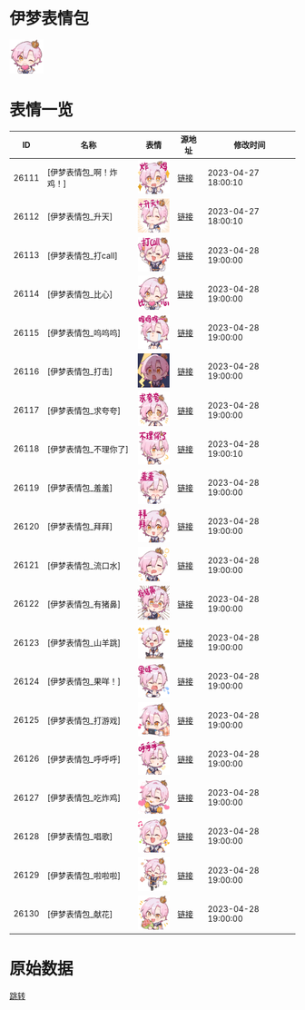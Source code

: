 # 伊梦表情包

<img src="./cover.png" height="60" alt="cover" />

# 表情一览

|ID|名称|表情|源地址|修改时间|
|----|----|----|----|----|
|26111|[伊梦表情包_啊！炸鸡！]|<img src="./pic/026111_%5B伊梦表情包_啊！炸鸡！%5D.png" height="60" alt="啊！炸鸡！"/>|[链接](https://i0.hdslb.com/bfs/garb/06d271776ff92df1d5a0d684bcaccd78681d3252.png)|2023-04-27 18:00:10|
|26112|[伊梦表情包_升天]|<img src="./pic/026112_%5B伊梦表情包_升天%5D.png" height="60" alt="升天"/>|[链接](https://i0.hdslb.com/bfs/garb/966be2d99a25a64b51d3df1ae59d1d8dfb68fed8.png)|2023-04-27 18:00:10|
|26113|[伊梦表情包_打call]|<img src="./pic/026113_%5B伊梦表情包_打call%5D.png" height="60" alt="打call"/>|[链接](https://i0.hdslb.com/bfs/garb/70b6bbd7767ea870ae3714a48c3c23f4fbf19d85.png)|2023-04-28 19:00:00|
|26114|[伊梦表情包_比心]|<img src="./pic/026114_%5B伊梦表情包_比心%5D.png" height="60" alt="比心"/>|[链接](https://i0.hdslb.com/bfs/garb/5f6ad717290f9de893cd024b348092090c12bbe3.png)|2023-04-28 19:00:00|
|26115|[伊梦表情包_呜呜呜]|<img src="./pic/026115_%5B伊梦表情包_呜呜呜%5D.png" height="60" alt="呜呜呜"/>|[链接](https://i0.hdslb.com/bfs/garb/99c72e3c0c01b7aebf77be2090b3d1939beda84f.png)|2023-04-28 19:00:00|
|26116|[伊梦表情包_打击]|<img src="./pic/026116_%5B伊梦表情包_打击%5D.png" height="60" alt="打击"/>|[链接](https://i0.hdslb.com/bfs/garb/5b71c0472f1cd44508f708854da626f29316cd52.png)|2023-04-28 19:00:00|
|26117|[伊梦表情包_求夸夸]|<img src="./pic/026117_%5B伊梦表情包_求夸夸%5D.png" height="60" alt="求夸夸"/>|[链接](https://i0.hdslb.com/bfs/garb/61d02994cefde1884738bec2414c0184c9fb8ade.png)|2023-04-28 19:00:00|
|26118|[伊梦表情包_不理你了]|<img src="./pic/026118_%5B伊梦表情包_不理你了%5D.png" height="60" alt="不理你了"/>|[链接](https://i0.hdslb.com/bfs/garb/7ab9cfe72e77ab9c1057c0b3410ad7982eb0646a.png)|2023-04-28 19:00:10|
|26119|[伊梦表情包_羞羞]|<img src="./pic/026119_%5B伊梦表情包_羞羞%5D.png" height="60" alt="羞羞"/>|[链接](https://i0.hdslb.com/bfs/garb/cb911be6fb84d986f50c598bda5808ad5eeb70d1.png)|2023-04-28 19:00:00|
|26120|[伊梦表情包_拜拜]|<img src="./pic/026120_%5B伊梦表情包_拜拜%5D.png" height="60" alt="拜拜"/>|[链接](https://i0.hdslb.com/bfs/garb/185f8f629bcfa890c4586e3ce081e15cc6ffc7f4.png)|2023-04-28 19:00:00|
|26121|[伊梦表情包_流口水]|<img src="./pic/026121_%5B伊梦表情包_流口水%5D.png" height="60" alt="流口水"/>|[链接](https://i0.hdslb.com/bfs/garb/f7770dc304803d4ba238963f1ba16814406a4ce7.png)|2023-04-28 19:00:00|
|26122|[伊梦表情包_有猪鼻]|<img src="./pic/026122_%5B伊梦表情包_有猪鼻%5D.png" height="60" alt="有猪鼻"/>|[链接](https://i0.hdslb.com/bfs/garb/081f9c24d06b338d4bc8dbf53c2990d12906c615.png)|2023-04-28 19:00:00|
|26123|[伊梦表情包_山羊跳]|<img src="./pic/026123_%5B伊梦表情包_山羊跳%5D.png" height="60" alt="山羊跳"/>|[链接](https://i0.hdslb.com/bfs/garb/2632b6b8697b42eb133b929ca4128a17de7a5866.png)|2023-04-28 19:00:00|
|26124|[伊梦表情包_果咩！]|<img src="./pic/026124_%5B伊梦表情包_果咩！%5D.png" height="60" alt="果咩！"/>|[链接](https://i0.hdslb.com/bfs/garb/9f47499bfdf3887e8c5a14a270a1646205482a29.png)|2023-04-28 19:00:00|
|26125|[伊梦表情包_打游戏]|<img src="./pic/026125_%5B伊梦表情包_打游戏%5D.png" height="60" alt="打游戏"/>|[链接](https://i0.hdslb.com/bfs/garb/a54f347e977da86f518e960f590a0afd8d9b662b.png)|2023-04-28 19:00:00|
|26126|[伊梦表情包_呼呼呼]|<img src="./pic/026126_%5B伊梦表情包_呼呼呼%5D.png" height="60" alt="呼呼呼"/>|[链接](https://i0.hdslb.com/bfs/garb/af3be9697f04172ac2b0660d9552ae0b926058e0.png)|2023-04-28 19:00:00|
|26127|[伊梦表情包_吃炸鸡]|<img src="./pic/026127_%5B伊梦表情包_吃炸鸡%5D.png" height="60" alt="吃炸鸡"/>|[链接](https://i0.hdslb.com/bfs/garb/79e10c0d201f44b72d9c7d3af7006c18a967e256.png)|2023-04-28 19:00:00|
|26128|[伊梦表情包_唱歌]|<img src="./pic/026128_%5B伊梦表情包_唱歌%5D.png" height="60" alt="唱歌"/>|[链接](https://i0.hdslb.com/bfs/garb/0e96c3a679b334a790d7566704ab29d58133a1f8.png)|2023-04-28 19:00:00|
|26129|[伊梦表情包_啦啦啦]|<img src="./pic/026129_%5B伊梦表情包_啦啦啦%5D.png" height="60" alt="啦啦啦"/>|[链接](https://i0.hdslb.com/bfs/garb/4c5513f509c719cd7b87b099e6ec3b588833ac6b.png)|2023-04-28 19:00:00|
|26130|[伊梦表情包_献花]|<img src="./pic/026130_%5B伊梦表情包_献花%5D.png" height="60" alt="献花"/>|[链接](https://i0.hdslb.com/bfs/garb/399fd360f795c9d822c8df59603623e078b07647.png)|2023-04-28 19:00:00|

# 原始数据

[跳转](./raw.json)

